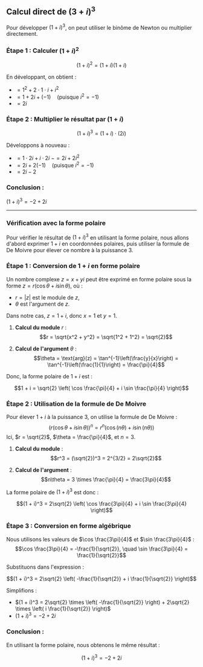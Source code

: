 ## Calcul direct de $(3 + i)^3$


Pour développer $(1 + i)^3$, on peut utiliser le binôme de Newton ou multiplier directement.

### Étape 1 : Calculer $(1 + i)^2$

$$(1 + i)^2 = (1 + i)(1 + i)$$

En développant, on obtient :

- $= 1^2 + 2 \cdot 1 \cdot i + i^2$
- $= 1 + 2i + (-1) \quad \text{(puisque $i^2 = -1$)}$
- $= 2i$

### Étape 2 : Multiplier le résultat par $(1 + i)$

$$(1 + i)^3 = (1 + i) \cdot (2i)$$

Développons à nouveau :

- $= 1 \cdot 2i + i \cdot 2i$
$- = 2i + 2i^2$
- $= 2i + 2(-1) \quad \text{(puisque $i^2 = -1$)}$
- $= 2i - 2$

### Conclusion :

$(1 + i)^3 = -2 + 2i$

---

### Vérification avec la forme polaire


Pour vérifier le résultat de $(1 + i)^3$ en utilisant la forme polaire, nous allons d'abord exprimer $1 + i$ en coordonnées polaires, puis utiliser la formule de De Moivre pour élever ce nombre à la puissance 3.

### Étape 1 : Conversion de $1 + i$ en forme polaire

Un nombre complexe $z = x + yi$ peut être exprimé en forme polaire sous la forme $z = r(\cos \theta + i \sin \theta)$, où :
- $r = |z|$ est le module de $z$,
- $\theta$ est l'argument de $z$.

Dans notre cas, $z = 1 + i$, donc $x = 1$ et $y = 1$.

1. **Calcul du module** $r$ :
$$r = \sqrt{x^2 + y^2} = \sqrt{1^2 + 1^2} = \sqrt{2}$$

2. **Calcul de l'argument** $\theta$ :
$$\theta = \text{arg}(z) = \tan^{-1}\left(\frac{y}{x}\right) = \tan^{-1}\left(\frac{1}{1}\right) = \frac{\pi}{4}$$

Donc, la forme polaire de $1 + i$ est :

$$1 + i = \sqrt{2} \left( \cos \frac{\pi}{4} + i \sin \frac{\pi}{4} \right)$$

### Étape 2 : Utilisation de la formule de De Moivre

Pour élever $1 + i$ à la puissance 3, on utilise la formule de De Moivre :
$$\left( r \left( \cos \theta + i \sin \theta \right) \right)^n = r^n \left( \cos (n\theta) + i \sin (n\theta) \right)$$
Ici, $r = \sqrt{2}$, $\theta = \frac{\pi}{4}$, et $n = 3$.

1. **Calcul du module** :
$$r^3 = (\sqrt{2})^3 = 2^{3/2} = 2\sqrt{2}$$

2. **Calcul de l'argument** :
$$n\theta = 3 \times \frac{\pi}{4} = \frac{3\pi}{4}$$

La forme polaire de $(1 + i)^3$ est donc :

$$(1 + i)^3 = 2\sqrt{2} \left( \cos \frac{3\pi}{4} + i \sin \frac{3\pi}{4} \right)$$

### Étape 3 : Conversion en forme algébrique

Nous utilisons les valeurs de $\cos \frac{3\pi}{4}$ et $\sin \frac{3\pi}{4}$ :
$$\cos \frac{3\pi}{4} = -\frac{1}{\sqrt{2}}, \quad \sin \frac{3\pi}{4} = \frac{1}{\sqrt{2}}$$

Substituons dans l'expression :

$$(1 + i)^3 = 2\sqrt{2} \left( -\frac{1}{\sqrt{2}} + i \frac{1}{\sqrt{2}} \right)$$

Simplifions :

- $(1 + i)^3 = 2\sqrt{2} \times \left( -\frac{1}{\sqrt{2}} \right) + 2\sqrt{2} \times \left( i \frac{1}{\sqrt{2}} \right)$
- $(1 + i)^3 = -2 + 2i$

### Conclusion :

En utilisant la forme polaire, nous obtenons le même résultat :

$$(1 + i)^3 = -2 + 2i$$
